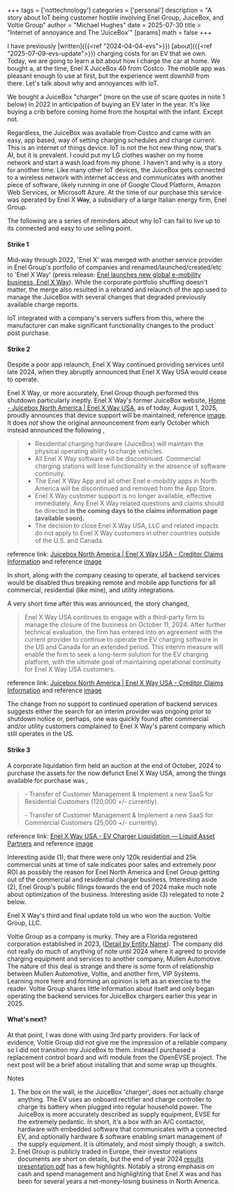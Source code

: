+++
tags = ['nottechnology']
categories = ['personal']
description = "A story about IoT being customer hostile involving Enel Group, JuiceBox, and Voltie Group"
author = "Michael Hughes"
date = 2025-07-30
title = "Internet of annoyance and The 'JuiceBox'"
[params]
    math = false
+++

I have previously [written]({{<ref "2024-04-04-evs">}}) [about]({{<ref "2025-07-09-evs-update">}}) charging costs for an EV that we own. Today, we are going to learn a bit about how I charge the car at home. We bought a, at the time, Enel X JuiceBox 40 from Costco. The mobile app was pleasant enough to use at first, but the experience went downhill from there. Let's talk about why and annoyances with IoT.

<!--more-->

We bought a JuiceBox "charger" (more on the use of scare quotes in note 1 below) in 2022 in anticipation of buying an EV later in the year. It's like buying a crib before coming home from the hospital with the infant. Except not.

Regardless, the JuiceBox was available from Costco and came with an easy, app based, way of setting charging schedules and charge current. This is an internet of things device. IoT is not the hot new thing now, that's AI, but it is prevalent. I could put my LG clothes washer on my home network and start a wash load from my phone. I haven't and why is a story for another time. Like many other IoT devices, the JuiceBox gets connected to a wireless network with internet access and communicates with another piece of software, likely running in one of Google Cloud Platform, Amazon Web Services, or Microsoft Azure. At the time of our purchase this service was operated by Enel X ~~Way~~, a subsidiary of a large Italian energy firm, Enel Group.

The following are a series of reminders about why IoT can fail to live up to its connected and easy to use selling point.

#### Strike 1

Mid-way through 2022, 'Enel X' was merged with another service provider in Enel Group's portfolio of companies and renamed/launched/created/etc to 'Enel X Way' (press release: [Enel launches new global e-mobility business, Enel X Way](https://www.enelnorthamerica.com/about-us/newsroom/search-press/press/2022/06/enel-launches-global-e-mobility-business-enel-x-way)). While the corporate portfolio shuffling doesn't matter, the merge also resulted in a rebrand and relaunch of the app used to manage the JuiceBox with several changes that degraded previously available charge reports.

IoT integrated with a company's servers suffers from this, where the manufacturer can make significant functionality changes to the product post purchase. 

#### Strike 2

Despite a poor app relaunch, Enel X Way continued providing services until late 2024, when they abruptly announced that Enel X Way USA would cease to operate.

Enel X Way, or more accurately, Enel Group though performed this shutdown particularly ineptly. Enel X Way's former JuiceBox website, [Home \- Juicebox North America | Enel X Way USA](https://www.juiceboxnorthamerica.com/), as of today, August 1, 2025, proudly announces that device support will be maintained, reference [image](latest-enel-update-august-2025.avif). It does *not* show the original announcement from early October which instead announced the following ,

>* Residential charging hardware (JuiceBox) will maintain the physical operating ability to charge vehicles.  
>* All Enel X Way software will be discontinued. Commercial charging stations will lose functionality in the absence of software continuity.  
>* The Enel X Way App and all other Enel e-mobility apps in North America will be discontinued and removed from the App Store.  
>* Enel X Way customer support is no longer available, effective immediately. Any Enel X Way related questions and claims should be directed **in the coming days to the claims information page (available soon).**  
>* The decision to close Enel X Way USA, LLC and related impacts do not apply to Enel X Way customers in other countries outside of the U.S. and Canada.

reference link: [Juicebox North America | Enel X Way USA \- Creditor Claims Information](https://web.archive.org/web/20241004000624/http://juiceboxnorthamerica.com/) and reference [image](full-original-wayback-machine.avif)

In short, along with the company ceasing to operate, all backend services would be disabled thus breaking remote and mobile app functions for all commercial, residential (like mine), and utility integrations.   

A very short time after this was announced, the story changed,

>Enel X Way USA continues to engage with a third-party firm to manage the closure of the business on October 11, 2024. After further technical evaluation, the firm has entered into an agreement with the current provider to continue to operate the EV charging software in the US and Canada for an extended period. This interim measure will enable the firm to seek a long-term solution for the EV charging platform, with the ultimate goal of maintaining operational continuity for Enel X Way USA customers.

reference link: [Juicebox North America | Enel X Way USA \- Creditor Claims Information](https://web.archive.org/web/20241015061958/http://juiceboxnorthamerica.com/) and reference [image](original-update1-wayback-machine.avif)

The change from no support to continued operation of backend services suggests either the search for an interim provider was ongoing prior to shutdown notice or, perhaps, one was quickly found after commercial and/or utility customers complained to Enel X Way's parent company which still operates in the US.

#### Strike 3

A corporate liquidation firm held an auction at the end of October, 2024 to purchase the assets for the now defunct Enel X Way USA, among the things available for purchase was ,

>\- Transfer of Customer Management & Implement a new SaaS for Residential Customers (120,000 \+/- currently).
>
>\- Transfer of Customer Management & Implement a new SaaS for Commercial Customers (25,000 \+/- currently).

reference link: [Enel X Way USA \- EV Charger Liquidation — Liquid Asset Partners](https://liquidap.com/currentproject/juicebox) and reference [image](company-liquidation-listing.avif)

Interesting aside (1), that there were only 120k residential and 25k commercial units at time of sale indicates poor sales and extremely poor ROI as possibly the reason for Enel North America and Enel Group getting out of the commercial and residential charger business. Interesting aside (2), Enel Group's public filings towards the end of 2024 make much note about optimization of the business. Interesting aside (3) relegated to note 2 below.

Enel X Way's third and final update told us who won the auction. Voltie Group, LLC.

Voltie Group as a company is murky. They are a Florida registered corporation established in 2023, ([Detail by Entity Name](https://search.sunbiz.org/Inquiry/CorporationSearch/SearchResultDetail?inquirytype=EntityName&directionType=Initial&searchNameOrder=VOLTIEGROUP%20P230000288670&aggregateId=domp-p23000028867-6ee5349e-aa7d-4677-8789-5f4ece661012&searchTerm=voltie&listNameOrder=VOLTIEGROUP%20P230000288670)). The company did not really do much of anything of note until 2024 where it agreed to provide charging equipment and services to another company, Mullen Automotive. The nature of this deal is strange and there is some form of relationship between Mullen Automotive, Voltie, and another firm, VIP Systems. Learning more here and forming an opinion is left as an exercise to the reader. Voltie Group shares little information about itself and only began operating the backend services for JuiceBox chargers earlier this year in 2025. 

#### What's next?

At that point, I was done with using 3rd party providers. For lack of evidence, Voltie Group did not give me the impression of a reliable company so I did not transition my JuiceBox to them. Instead I purchased a replacement control board and wifi module from the OpenEVSE project. The next post will be a brief about installing that and some wrap up thoughts.

Notes
1. The box on the wall, ie the JuiceBox 'charger', does not actually charge anything. The EV uses an onboard rectifier and charge controller to charge its battery when plugged into regular household power. The JuiceBox is more accurately described as supply equipment, EVSE for the extremely pedantic. In short, it's a box with an A/C contactor, hardware with embedded software that communicates with a connected EV, and optionally hardware & software enabling smart management of the supply equipment. It is ultimately, and most simply though, a switch.  
2. Enel Group is publicly traded in Europe, their investor relations documents are short on details, but the end of year 2024 [results presentation pdf](https://www.enel.com/content/dam/enel-com/documenti/investitori/informazioni-finanziarie/2024/trimestrali/fy-2024-risultati.pdf) has a few highlights. Notably a strong emphasis on cash and spend management and highlighting that Enel X was and has been for several years a net-money-losing business in North America.